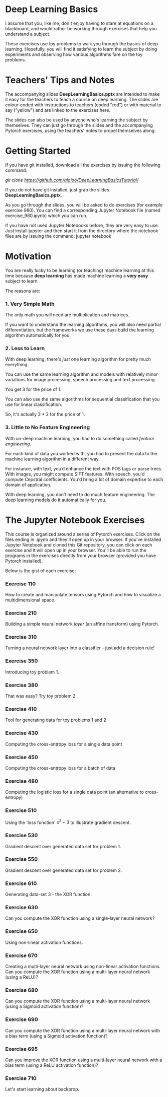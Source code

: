 # Deep Learning Basics

I assume that you, like me, don't enjoy having to stare at equations on a blackboard, and would rather be working through exercises that help you understand a subject.

These exercises use toy problems to walk you through the basics of deep learning.  Hopefully, you will find it satisfying to learn the subject by doing experiments and observing how various algorithms fare on the toy problems.

# Teachers' Tips and Notes

The accompanying slides **DeepLearningBasics.pptx** are intended to make it easy for the teachers to teach a course on deep learning.  The slides are colour-coded with instructions to teachers (coded "red") or with material to say ("yellow") and are linked to the exercises here.

The slides can also be used by anyone who's learning the subject by themselves.  They can just go through the slides and the accompanying Pytorch exercises, using the teachers' notes to propel themselves along.

# Getting Started

If you have git installed, download all the exercises by issuing the following command:

*git clone https://github.com/aiaioo/DeepLearningBasicsTutorial/*

If you do not have git installed, just grab the slides **DeepLearningBasics.pptx**.

As you go through the slides, you will be asked to do exercises (for example exercise 980).  You can find a corresponding Jupyter Notebook file (named exercise_980.ipynb) which you can run.

If you have not used Jupyter Notebooks before, they are very easy to use.  Just install jupyter and then start it from the directory where the notebook files are by issuing the command:  jupyter notebook

# Motivation

You are really lucky to be learning (or teaching) machine learning at this time because **deep learning** has made machine learning a **very easy** subject to learn.

The reasons are:

### 1. Very Simple Math

The only math you will need are multiplication and matrices.

If you want to understand the learning algorithms, you will also need partial differentiation, but the frameworks we use these days build the learning algorithm automatically for you.

### 2. Less to Learn

With deep learning, there's *just* one learning algorithm for pretty much everything.

You can use the same learning algorithm and models with relatively minor variations for image processing, speech processing and text processing.

You get 3 for the price of 1.

You can also use the same algorithms for sequential classification that you use for linear classification.

So, it's actually 3 * 2 for the price of 1.

### 3. Little to No Feature Engineering

With un-deep machine learning, you had to do something called *feature engineering*.

For each kind of data you worked with, you had to present the data to the machine learning algorithm in a different way.

For instance, with text, you’d enhance the text with POS tags or parse trees.  With images, you might compute SIFT features.  With speech, you'd compute Cepstral coefficients.  You'd bring a lot of domain expertise to each domain of application.

With deep learning, you don’t need to do much feature engineering.  The deep learning models do it automatically for you.

# The Jupyter Notebook Exercises

This course is organized around a series of Pytorch exercises.  Click on the files ending in .ipynb and they'll open up in your browser.  If you've installed Jupyter Notebook and cloned this Git repository, you can click on each exercise and it will open up in your browser.  You'll be able to run the programs in the exercises directly from your browser (provided you have Pytorch installed).

Below is the gist of each exercise:

### Exercise 110

How to create and manipulate tensors using Pytorch and how to visualize a multidimensional space.

### Exercise 210

Building a simple neural network *layer* (an affine transform) using Pytorch.

### Exercise 310

Turning a neural network layer into a classifier - just add a decision rule!

### Exercise 350

Introducing toy problem 1.

### Exercise 380

That was easy?  Try toy problem 2.

### Exercise 410

Tool for generating data for toy problems 1 and 2

### Exercise 430

Computing the cross-entropy loss for a single data point

### Exercise 450

Computing the cross-entropy loss for a batch of data

### Exercise 480

Computing the logistic loss for a single data point (an alternative to cross-entropy)

### Exercise 510

Using the 'loss function' $x^2+3$ to illustrate gradient descent.

### Exercise 530

Gradient descent over generated data set for problem 1.

### Exercise 550

Gradient descent over generated data set for problem 2.

### Exercise 610

Generating data-set 3 - the XOR function.

### Exercise 630

Can you compute the XOR function using a single-layer neural network?

### Exercise 650

Using non-linear activation functions.

### Exercise 670

Creating a multi-layer neural network using non-linear activation functions.  Can you compute the XOR function using a multi-layer neural network (using a ReLU)?

### Exercise 680

Can you compute the XOR function using a multi-layer neural network (using a Sigmoid activation function)?

### Exercise 690

Can you compute the XOR function using a multi-layer neural network with a bias term (using a Sigmoid activation function)?

### Exercise 695

Can you improve the XOR function using a multi-layer neural network with a bias term (using a ReLU activation function)?

### Exercise 710

Let's start learning about backprop.

